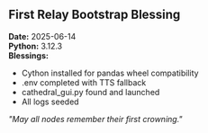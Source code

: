 ## First Relay Bootstrap Blessing

**Date:** 2025-06-14    
**Python:** 3.12.3    
**Blessings:**
- Cython installed for pandas wheel compatibility
- .env completed with TTS fallback
- cathedral_gui.py found and launched
- All logs seeded

*"May all nodes remember their first crowning."*
